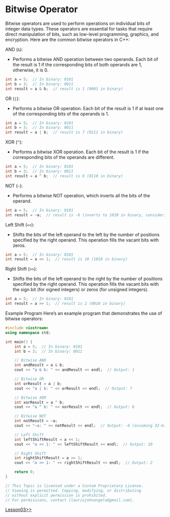 # Bitwise Operator
Bitwise operators are used to perform operations on individual bits of integer data types. These operators are essential for tasks that require direct manipulation of bits, such as low-level programming, graphics, and encryption. Here are the common bitwise operators in C++:

AND (`&`):
- Performs a bitwise AND operation between two operands. Each bit of the result is 1 if the corresponding bits of both operands are 1, otherwise, it is 0.
```cpp
int a = 5;  // In binary: 0101
int b = 3;  // In binary: 0011
int result = a & b;  // result is 1 (0001 in binary)
```

OR (`|`):
- Performs a bitwise OR operation. Each bit of the result is 1 if at least one of the corresponding bits of the operands is 1.
```cpp
int a = 5;  // In binary: 0101
int b = 3;  // In binary: 0011
int result = a | b;  // result is 7 (0111 in binary)
```

XOR (`^`):
- Performs a bitwise XOR operation. Each bit of the result is 1 if the corresponding bits of the operands are different.
```cpp
int a = 5;  // In binary: 0101
int b = 3;  // In binary: 0011
int result = a ^ b;  // result is 6 (0110 in binary)
```

NOT (`~`):
- Performs a bitwise NOT operation, which inverts all the bits of the operand.
```cpp
int a = 5;  // In binary: 0101
int result = ~a;  // result is -6 (inverts to 1010 in binary, considering 32-bit integers)
```

Left Shift (`<<`):
- Shifts the bits of the left operand to the left by the number of positions specified by the right operand. This operation fills the vacant bits with zeros.
```cpp
int a = 5;  // In binary: 0101
int result = a << 1;  // result is 10 (1010 in binary)
```

Right Shift (`>>`):
- Shifts the bits of the left operand to the right by the number of positions specified by the right operand. This operation fills the vacant bits with the sign bit (for signed integers) or zeros (for unsigned integers).
```cpp
int a = 5;  // In binary: 0101
int result = a >> 1;  // result is 2 (0010 in binary)
```

Example Program
Here’s an example program that demonstrates the use of bitwise operators:
```cpp
#include <iostream>
using namespace std;

int main() {
    int a = 5;  // In binary: 0101
    int b = 3;  // In binary: 0011

    // Bitwise AND
    int andResult = a & b;
    cout << "a & b: " << andResult << endl;  // Output: 1

    // Bitwise OR
    int orResult = a | b;
    cout << "a | b: " << orResult << endl;  // Output: 7

    // Bitwise XOR
    int xorResult = a ^ b;
    cout << "a ^ b: " << xorResult << endl;  // Output: 6

    // Bitwise NOT
    int notResult = ~a;
    cout << "~a: " << notResult << endl;  // Output: -6 (assuming 32-bit integer representation)

    // Left Shift
    int leftShiftResult = a << 1;
    cout << "a << 1: " << leftShiftResult << endl;  // Output: 10

    // Right Shift
    int rightShiftResult = a >> 1;
    cout << "a >> 1: " << rightShiftResult << endl;  // Output: 2

    return 0;
}
```

```cpp
// This Topic is licensed under a Custom Proprietary License.
// Viewing is permitted. Copying, modifying, or distributing
// without explicit permission is prohibited.
// For permissions, contact [lauriojohnangelo@gmail.com].
```

[Lesson03>>](/Lesson03/Topic01.md)




